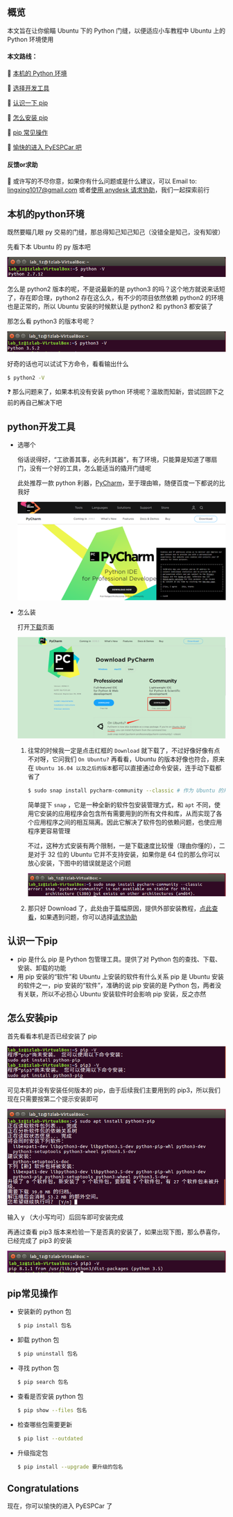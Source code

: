 ## 概览

本文旨在让你偷瞄 Ubuntu 下的 Python 门缝，以便适应小车教程中 Ubuntu 上的 Python 环境使用

#### 本文路线：

📗 [本机的 Python 环境](#本机的python环境)

📗 [选择开发工具](#python开发工具)

📗 [认识一下 pip](#认识一下pip)

📗 [怎么安装 pip](#怎么安装pip)

📗 [pip 常见操作](#pip常见操作)

📗 [愉快的进入 PyESPCar 吧](#Congratulations)

#### 反馈or求助

📕 或许写的不尽你意，如果你有什么问题或是什么建议，可以 Email to: lingxing1017@gmail.com 或者[使用 anydesk 请求协助](../00anydesk协助.md)，我们一起探索前行


## 本机的python环境

既然要瞄几眼 py 交易的门缝，那总得知己知己知己（没错全是知己，没有知彼）

先看下本 Ubuntu 的 py 版本吧

![](./image/02/py2ver.png)

怎么是 python2 版本的呢，不是说最新的是 python3 的吗？这个地方就说来话短了，存在即合理，python2 存在这么久，有不少的项目依然依赖 python2 的环境也是正常的，所以 Ubuntu 安装的时候默认是 python2 和 python3 都安装了

那怎么看 python3 的版本号呢？

![](./image/02/py3ver.png)

好奇的话也可以试试下方命令，看看输出什么
```bash
$ python2 -V
```

❓ 那么问题来了，如果本机没有安装 python 环境呢？温故而知新，尝试回顾下之前的再自己解决下吧


## python开发工具

* 选哪个

    俗话说得好，“工欲善其事，必先利其器”，有了环境，只能算是知道了哪扇门，没有一个好的工具，怎么能适当的撬开门缝呢

    此处推荐一款 python 利器，[PyCharm](https://www.jetbrains.com/pycharm/)，至于理由嘛，随便百度一下都说的比我好

    ![](./image/02/pycharm.png)

* 怎么装

    打开[下载](https://www.jetbrains.com/pycharm/download/#section=linux)页面

    ![](./image/02/install.png)

    1. 往常的时候我一定是点击红框的 `Download` 就下载了，不过好像好像有点不对呀，它问我们 `On Ubuntu?` 再看看，Ubuntu 的版本好像也符合，原来在 `Ubuntu 16.04 以及之后的版本`都可以直接通过命令安装，连手动下载都省了

        ```bash
        $ sudo snap install pycharm-community --classic # 作为 Ubuntu 的用户，我们选择安装开源的社区版
        ```
    
        简单提下 `snap` ，它是一种全新的软件包安装管理方式，和 `apt` 不同，使用它安装的应用程序会包含所有需要用到的所有文件和库，从而实现了各个应用程序之间的相互隔离。因此它解决了软件包的依赖问题，也使应用程序更容易管理

        不过，这种方式安装有两个限制，一是下载速度比较慢（理由你懂的），二是对于 32 位的 Ubuntu 它并不支持安装，如果你是 64 位的那么你可以放心安装，下图中的错误就是这个问题

        ![](./image/02/snaperror.png)

    2. 那只好 Download 了，此处由于篇幅原因，提供外部安装教程，[点此查看](https://jingyan.baidu.com/article/60ccbceb4e3b0e64cab19733.html)，如果遇到问题，你可以选择[请求协助](#反馈or求助)


## 认识一下pip

* pip 是什么
    pip 是 Python 包管理工具。提供了对 Python 包的查找、下载、安装、卸载的功能
* 用 pip 安装的“软件”和 Ubuntu 上安装的软件有什么关系
    pip 是 Ubuntu 安装的软件之一，pip 安装的“软件”，准确的说 pip 安装的是 Python 包，两者没有关联，所以不必担心 Ubuntu 安装软件时会影响 pip 安装，反之亦然


## 怎么安装pip

首先看看本机是否已经安装了 pip

![](./image/02/pipver.png)

可见本机并没有安装任何版本的 pip，由于后续我们主要用到的 pip3，所以我们现在只需要按第二个提示安装即可

![](./image/02/pipinstall.png)

输入 y （大小写均可）后回车即可安装完成

再通过查看 pip3 版本来检验一下是否真的安装了，如果出现下图，那么恭喜你，已经完成了 pip3 的安装

![](./image/02/pip3ver.png)


## pip常见操作

* 安装新的 python 包
    ```bash
    $ pip install 包名
    ```
* 卸载 python 包
    ```bash
    $ pip uninstall 包名
    ```
* 寻找 python 包
    ```bash
    $ pip search 包名
    ```
* 查看是否安装 python 包
    ```bash
    $ pip show --files 包名
    ```
* 检查哪些包需要更新
    ```bash
    $ pip list --outdated
    ```
* 升级指定包
    ```bash
    $ pip install --upgrade 要升级的包名
    ```

## Congratulations

现在，你可以愉快的进入 PyESPCar 了